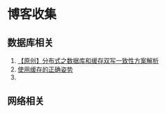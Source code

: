 # 博客收集

## 数据库相关

1. [【原创】分布式之数据库和缓存双写一致性方案解析](https://www.cnblogs.com/rjzheng/p/9041659.html)
2. [使用缓存的正确姿势](https://juejin.im/post/5af5b2c36fb9a07ac65318bd)
3. 



## 网络相关





